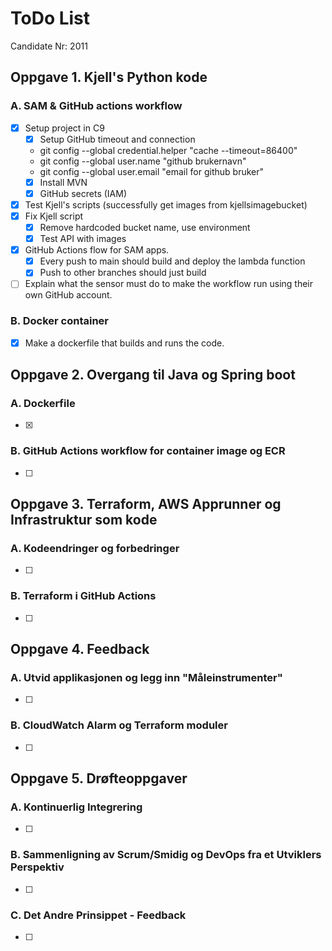 # ToDo List

Candidate Nr: 2011

## Oppgave 1. Kjell's Python kode
### A. SAM & GitHub actions workflow 
* [x] Setup project in C9
  * [x] Setup GitHub timeout and connection
  * git config --global credential.helper "cache --timeout=86400"
  * git config --global user.name "github brukernavn"
  * git config --global user.email "email for github bruker"
  * [x] Install MVN
  * [x] GitHub secrets (IAM)
* [x] Test Kjell's scripts (successfully get images from kjellsimagebucket)
* [x] Fix Kjell script
  * [x] Remove hardcoded bucket name, use environment
  * [x] Test API with images
* [x] GitHub Actions flow for SAM apps. 
  * [x] Every push to main should build and deploy the lambda function
  * [x] Push to other branches should just build
* [ ] Explain what the sensor must do to make the workflow run using their own GitHub account.

### B. Docker container
* [x] Make a dockerfile that builds and runs the code. 

## Oppgave 2. Overgang til Java og Spring boot
### A. Dockerfile
* [x]

### B. GitHub Actions workflow for container image og ECR
* [ ]

## Oppgave 3. Terraform, AWS Apprunner og Infrastruktur som kode
### A. Kodeendringer og forbedringer
* [ ]

### B. Terraform i GitHub Actions
* [ ]

## Oppgave 4. Feedback

### A. Utvid applikasjonen og legg inn "Måleinstrumenter"
* [ ]

### B. CloudWatch Alarm og Terraform moduler
* [ ]

## Oppgave 5. Drøfteoppgaver

### A. Kontinuerlig Integrering
* [ ]

### B. Sammenligning av Scrum/Smidig og DevOps fra et Utviklers Perspektiv
* [ ]

### C. Det Andre Prinsippet - Feedback
* [ ]

